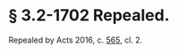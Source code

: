 # § 3.2-1702 Repealed.

<p>Repealed by Acts 2016, c. <a href='http://lis.virginia.gov/cgi-bin/legp604.exe?161+ful+CHAP0565'>565</a>, cl. 2.</p>